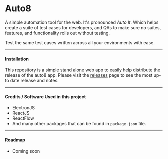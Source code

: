# Auto8
A simple automation tool for the web. It's pronounced *Auto It*. Which helps create a suite of test cases for developers, and QAs to make sure no suites, features, and functionality rolls out without testing.

Test the same test cases written across all your environments with ease.

---
#### Installation
This repository is a simple stand alone web app to easily help distribute the release of the auto8 app. Please visit the [releases](https://github.com/ziaahsan/www-auto8/releases) page to see the most up-to date release and notes.

---
#### Credits / Software Used in this project
- ElectronJS
- ReactJS
- ReactFlow
- And many other packages that can be found in `package.json` file.

---
#### Roadmap
- Coming soon